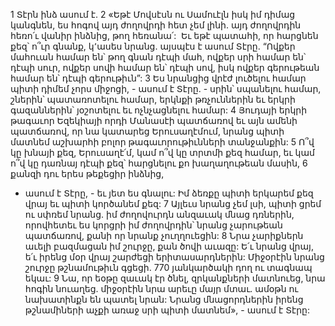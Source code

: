 1 Տէրն ինձ ասում է.
2 «Եթէ Մովսէսն ու Սամուէլն իսկ իմ դիմաց կանգնեն, ես հոգով այդ ժողովրդի հետ չեմ լինի. այդ ժողովրդին հեռո՛ւ վանիր ինձնից, թող հեռանա՛:  Եւ եթէ պատահի, որ հարցնեն քեզ՝ ո՞ւր գնանք, կ՚ասես նրանց. այսպէս է ասում Տէրը.
“Ովքեր մահուան համար են՝ թող գնան դէպի մահ,
ովքեր սրի համար են՝ դէպի սուր,
ովքեր սովի համար են՝ դէպի սով,
իսկ ովքեր գերութեան համար են՝ դէպի գերութիւն”:
3 Ես նրանցից վրէժ լուծելու համար պիտի դիմեմ չորս միջոցի, - ասում է Տէրը. - սրին՝ սպանելու համար, շներին՝ պատառոտելու համար, երկնքի թռչուններին եւ երկրի գազաններին՝ յօշոտելու եւ ոչնչացնելու համար: 4 Յուդայի երկրի թագաւոր Եզեկիայի որդի Մանասէի պատճառով եւ այն ամենի պատճառով, որ նա կատարեց Երուսաղէմում, նրանց պիտի մատնեմ աշխարհի բոլոր թագաւորութիւնների տանջանքին:
5 Ո՞վ կը խնայի քեզ, Երուսաղէ՛մ, կամ ո՞վ կը տրտմի քեզ համար,
եւ կամ ո՞վ կը դառնայ դէպի քեզ՝
հարցնելու քո խաղաղութեան մասին,
6 քանզի դու երես թեքեցիր ինձնից,
- ասում է Տէրը, -
եւ յետ ես գնալու:
Իմ ձեռքը պիտի երկարեմ քեզ վրայ
եւ պիտի կործանեմ քեզ:
7 Այլեւս նրանց չեմ լսի,
պիտի ցրեմ ու սփռեմ նրանց.
իմ ժողովուրդն անզաւակ մնաց դռներին,
որովհետեւ ես կորցրի իմ ժողովրդին՝
նրանց չարութեան պատճառով,
քանի որ նրանք չուղղուեցին:
8 Նրա չարիքներն աւելի բազմացան իմ շուրջը, քան ծովի աւազը:
Ե՛ւ նրանց վրայ, ե՛ւ իրենց մօր վրայ շարժեցի երիտասարդներին:
Միջօրէին նրանց շուրջը թշնամութիւն գցեցի.
770 յանկարծակի դող ու տագնապ եկաւ:
9 Նա, որ եօթը զաւակ էր ծնել,
զրկանքների մատնուեց,
նրա հոգին նուաղեց.
միջօրէին նրա արեւը մայր մտաւ.
ամօթն ու նախատինքն են պատել նրան:
Նրանց մնացորդներին իրենց թշնամիների աչքի առաջ
սրի պիտի մատնեմ», - ասում է Տէրը:
